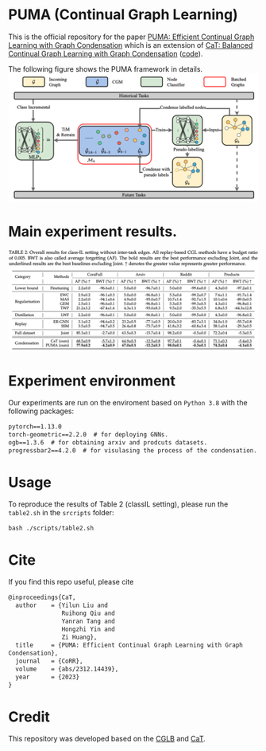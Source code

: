 # PUMA (Continual Graph Learning)
This is the official repository for the paper [PUMA: Efficient Continual Graph Learning with Graph Condensation](https://arxiv.org/abs/2312.14439) which is an extension of [CaT: Balanced Continual Graph Learning with Graph Condensation](https://arxiv.org/abs/2309.09455) ([code](https://github.com/superallen13/CaT-CGL)).

The following figure shows the PUMA framework in details.
![CaT Framework](./figs/puma.png)

# Main experiment results.
![class-IL results](./figs/table2.png)

# Experiment environment
Our experiments are run on the enviroment based on `Python 3.8` with the following packages:

```
pytorch==1.13.0
torch-geometric==2.2.0  # for deploying GNNs.
ogb==1.3.6  # for obtaining arxiv and prodcuts datasets.
progressbar2==4.2.0  # for visulasing the process of the condensation.
```

# Usage
To reproduce the results of Table 2 (classIL setting), please run the `table2.sh` in the `srcripts` folder:
```
bash ./scripts/table2.sh
```

# Cite
If you find this repo useful, please cite

```
@inproceedings{CaT,
  author    = {Yilun Liu and
               Ruihong Qiu and
               Yanran Tang and
               Hongzhi Yin and
               Zi Huang},
  title     = {PUMA: Efficient Continual Graph Learning with Graph Condensation},
  journal   = {CoRR},
  volume    = {abs/2312.14439},
  year      = {2023}
}
```

# Credit
This repository was developed based on the [CGLB](https://github.com/QueuQ/CGLB) and [CaT](https://github.com/superallen13/CaT-CGL).
